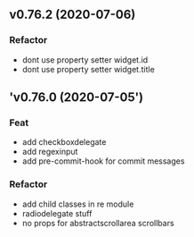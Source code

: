 ## v0.76.2 (2020-07-06)

### Refactor

- dont use property setter widget.id
- dont use property setter widget.title

## 'v0.76.0 (2020-07-05')

### Feat

- add checkboxdelegate
- add regexinput
- add pre-commit-hook for commit messages

### Refactor

- add child classes in re module
- radiodelegate stuff
- no props for abstractscrollarea scrollbars
